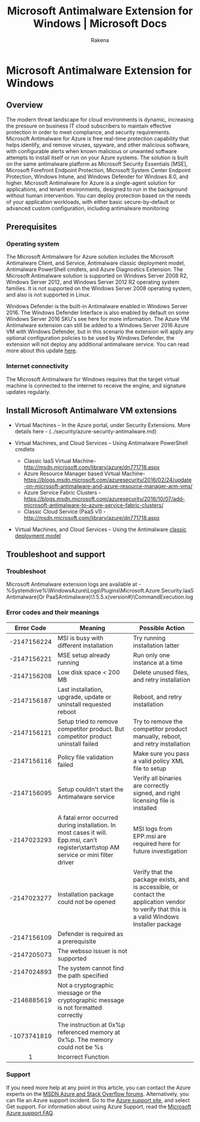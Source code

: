﻿---
title: Microsoft Antimalware Extension for Windows | Microsoft Docs
description: Deploy the Azure Antimalware extension on Windows virtual machine using an extension.
services: virtual-machines-windows 
documentationcenter: ''
author: Rakena 
manager: Beckyo 
editor: ''

ms.assetid: 
ms.service: virtual-machines-windows
ms.devlang: na
ms.topic: article
ms.tgt_pltfrm: vm-windows
ms.workload: infrastructure-services 
ms.date: 04/4/2018
ms.author: RakeNa

---
# Microsoft Antimalware Extension for Windows

## Overview

The modern threat landscape for cloud environments is dynamic, increasing the pressure on business IT cloud subscribers to maintain effective protection in order to meet compliance, and security requirements. 
Microsoft Antimalware for Azure is free real-time protection capability that helps identify, and remove viruses, spyware, and other malicious software, with configurable alerts when known malicious or unwanted software attempts to install itself or run on your Azure systems.
The solution is built on the same antimalware platform as Microsoft Security Essentials [MSE], Microsoft Forefront Endpoint Protection, Microsoft System Center Endpoint Protection, Windows Intune, and Windows Defender for Windows 8.0, and higher. 
Microsoft Antimalware for Azure is a single-agent solution for applications, and tenant environments, designed to run in the background without human intervention. You can deploy protection based on the needs of your application workloads, with either basic secure-by-default or advanced custom configuration, including antimalware monitoring

## Prerequisites

### Operating system

The Microsoft Antimalware for Azure solution includes the Microsoft Antimalware Client, and Service, Antimalware classic deployment model, Antimalware PowerShell cmdlets, and Azure Diagnostics Extension. The Microsoft Antimalware solution is supported on Windows Server 2008 R2, Windows Server 2012, and Windows Server 2012 R2 operating system families. 
It is not supported on the Windows Server 2008 operating system, and also is not supported in Linux. 

Windows Defender is the built-in Antimalware enabled in Windows Server 2016. The Windows Defender Interface is also enabled by default on some Windows Server 2016 SKU's see here for more information. 
The Azure VM Antimalware extension can still be added to a Windows Server 2016 Azure VM with Windows Defender, but in this scenario the extension will apply any optional configuration policies to be used by Windows Defender, the extension will not deploy any additional antimalware service. 
You can read more about this update [here](https://blogs.msdn.microsoft.com/azuresecurity/2017/03/07/update-to-azure-antimalware-extension-for-cloud-services/).

### Internet connectivity

The Microsoft Antimalware for Windows requires that the target virtual machine is connected to the internet to receive the engine, and signature updates regularly. 

## Install Microsoft Antimalware VM extensions

* Virtual Machines – In the Azure portal, under Security Extensions. More details here - (../security/azure-security-antimalware.md)
* Virtual Machines, and Cloud Services – Using Antimalware PowerShell cmdlets
  * Classic IaaS Virtual Machine- http://msdn.microsoft.com/library/azure/dn771718.aspx
  * Azure Resource Manager based Virtual Machine- https://blogs.msdn.microsoft.com/azuresecurity/2016/02/24/update-on-microsoft-antimalware-and-azure-resource-manager-arm-vms/
  * Azure Service Fabric Clusters - https://blogs.msdn.microsoft.com/azuresecurity/2016/10/07/add-microsoft-antimalware-to-azure-service-fabric-clusters/
  * Classic Cloud Service (PaaS v1) - http://msdn.microsoft.com/library/azure/dn771718.aspx

* Virtual Machines, and Cloud Services – Using the Antimalware [classic deployment model](https://msdn.microsoft.com/library/azure/ee460799.aspx)

## Troubleshoot and support

### Troubleshoot

Microsoft Antimalware extension logs are available at - %Systemdrive%\WindowsAzure\Logs\Plugins\Microsoft.Azure.Security.IaaSAntimalware(Or PaaSAntimalware)\1.5.5.x(version#)\CommandExecution.log

### Error codes and their meanings

| Error Code | Meaning | Possible Action |
| :---: | --- | --- |
| -2147156224 | MSI is busy with different installation | Try running installation latter |
| -2147156221 | MSE setup already running | Run only one instance at a time |
| -2147156208 | Low disk space < 200 MB | Delete unused files, and retry installation |
| -2147156187 | Last installation, upgrade, update or uninstall requested reboot | Reboot, and retry installation |
| -2147156121 | Setup tried to remove competitor product. But competitor product uninstall failed | Try to remove the competitor product manually, reboot, and retry installation  |
| -2147156116 | Policy file validation failed | Make sure you pass a valid policy XML file to setup  |
| -2147156095 | Setup couldn't start the Antimalware service | Verify all binaries are correctly signed, and right licensing file is installed |
| -2147023293 | A fatal error occurred during installation. In most cases it will. Epp.msi, can’t register\start\stop AM service or mini filter driver | MSI logs from EPP.msi are required here for future investigation |
| -2147023277 | Installation package could not be opened | Verify that the package exists, and is accessible, or contact the application vendor to verify that this is a valid Windows Installer package |
| -2147156109 | Defender is required as a prerequisite |  |
| -2147205073 | The websso issuer is not supported | |
| -2147024893 | The system cannot find the path specified |  |
| -2146885619 | Not a cryptographic message or the cryptographic message is not formatted correctly |  |
| -1073741819 | The instruction at 0x%p referenced memory at 0x%p. The memory could not be %s |  |
| 1 | Incorrect Function |  |


### Support

If you need more help at any point in this article, you can contact the Azure experts on the [MSDN Azure and Stack Overflow forums](https://azure.microsoft.com/en-us/support/forums/). Alternatively, you can file an Azure support incident. Go to the [Azure support site](https://azure.microsoft.com/en-us/support/options/), and select Get support. For information about using Azure Support, read the [Microsoft Azure support FAQ](https://azure.microsoft.com/en-us/support/faq/).
